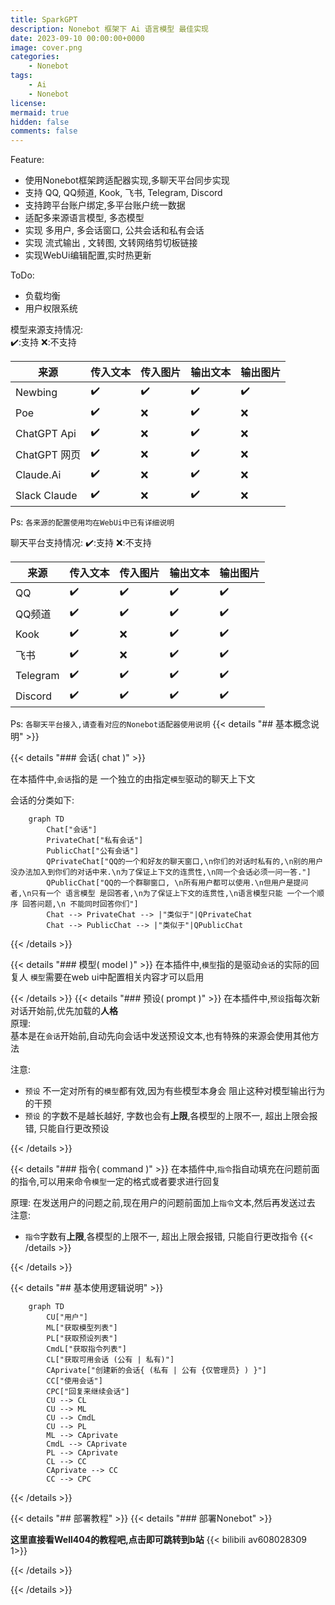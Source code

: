```yaml
---
title: SparkGPT
description: Nonebot 框架下 Ai 语言模型 最佳实现
date: 2023-09-10 00:00:00+0000
image: cover.png
categories:
    - Nonebot
tags:
    - Ai
    - Nonebot
license: 
mermaid: true
hidden: false
comments: false
---
```


Feature:  
- 使用Nonebot框架跨适配器实现,多聊天平台同步实现
- 支持 QQ, QQ频道, Kook, 飞书, Telegram, Discord
- 支持跨平台账户绑定,多平台账户统一数据
- 适配多来源语言模型, 多态模型
- 实现 多用户, 多会话窗口, 公共会话和私有会话
- 实现 流式输出 , 文转图, 文转网络剪切板链接 
- 实现WebUi编辑配置,实时热更新
  
ToDo:  
- 负载均衡
- 用户权限系统

模型来源支持情况:  
✔️:支持 ❌:不支持  

| 来源         | 传入文本 | 传入图片 | 输出文本 | 输出图片 |
| ------------ | -------- | -------- | -------- | -------- |
| Newbing      | ✔️        | ✔️        | ✔️        | ✔️        |
| Poe          | ✔️        | ❌        | ✔️        | ❌        |
| ChatGPT Api  | ✔️        | ❌        | ✔️        | ❌        |
| ChatGPT 网页 | ✔️        | ❌        | ✔️        | ❌        |
| Claude.Ai    | ✔️        | ❌        | ✔️        | ❌        |
| Slack Claude | ✔️        | ❌        | ✔️        | ❌        |
  
Ps: `各来源的配置使用均在WebUi中已有详细说明`

聊天平台支持情况:
✔️:支持 ❌:不支持  

| 来源     | 传入文本 | 传入图片 | 输出文本 | 输出图片 |
| -------- | -------- | -------- | -------- | -------- |
| QQ       | ✔️        | ✔️        | ✔️        | ✔️        |
| QQ频道   | ✔️        | ✔️        | ✔️        | ✔️        |
| Kook     | ✔️        | ❌        | ✔️        | ✔️        |
| 飞书     | ✔️        | ❌        | ✔️        | ✔️        |
| Telegram | ✔️        | ✔️        | ✔️        | ✔️        |
| Discord  | ✔️        | ✔️        | ✔️        | ✔️        |
  
Ps: `各聊天平台接入,请查看对应的Nonebot适配器使用说明`
{{< details "## 基本概念说明" >}}

{{< details "### 会话( chat )" >}}

在本插件中,`会话`指的是 一个独立的由指定`模型`驱动的聊天上下文  

会话的分类如下:  

```mermaid
    graph TD
        Chat["会话"]
        PrivateChat["私有会话"]
        PublicChat["公有会话"]
        QPrivateChat["QQ的一个和好友的聊天窗口,\n你们的对话时私有的,\n别的用户没办法加入到你们的对话中来.\n为了保证上下文的连贯性,\n同一个会话必须一问一答."]
        QPublicChat["QQ的一个群聊窗口, \n所有用户都可以使用.\n但用户是提问者,\n只有一个 语言模型 是回答者,\n为了保证上下文的连贯性,\n语言模型只能 一个一个顺序 回答问题,\n 不能同时回答你们"]
        Chat --> PrivateChat --> |"类似于"|QPrivateChat
        Chat --> PublicChat --> |"类似于"|QPublicChat
```
{{< /details >}}

<!-- 模型开始 -->

{{< details "### 模型( model )" >}}
在本插件中,`模型`指的是驱动`会话`的实际的回复人
`模型`需要在web ui中配置相关内容才可以启用

{{< /details >}}
{{< details "### 预设( prompt )" >}}
在本插件中,`预设`指每次新对话开始前,优先加载的**人格**  
原理:  
    基本是在`会话`开始前,自动先向会话中发送预设文本,也有特殊的来源会使用其他方法   

注意:
- `预设` 不一定对所有的`模型`都有效,因为有些模型本身会 阻止这种对模型输出行为的干预
- `预设` 的字数不是越长越好, 字数也会有**上限**,各模型的上限不一, 超出上限会报错, 只能自行更改预设

{{< /details >}}
<!-- 模型结束 -->
<!-- 指令开始 -->
{{< details "### 指令( command )" >}}
在本插件中,`指令`指自动填充在问题前面的指令,可以用来命令`模型`一定的格式或者要求进行回复

原理:
    在发送用户的问题之前,现在用户的问题前面加上`指令`文本,然后再发送过去
注意:
- `指令`字数有**上限**,各模型的上限不一, 超出上限会报错, 只能自行更改指令
{{< /details >}}
<!-- 指令结束 -->

{{< /details >}}


<!-- 基本使用逻辑开始 -->
{{< details "## 基本使用逻辑说明" >}}

```mermaid
    graph TD
        CU["用户"]
        ML["获取模型列表"]
        PL["获取预设列表"]
        CmdL["获取指令列表"]
        CL["获取可用会话 (公有 | 私有)"]
        CAprivate["创建新的会话{ (私有 | 公有 {仅管理员} ) }"]
        CC["使用会话"]
        CPC["回复来继续会话"]
        CU --> CL
        CU --> ML
        CU --> CmdL
        CU --> PL
        ML --> CAprivate
        CmdL --> CAprivate
        PL --> CAprivate
        CL --> CC
        CAprivate --> CC
        CC --> CPC
```

{{< /details >}}
<!-- 基本使用逻辑结束 -->


{{< details "## 部署教程" >}}
{{< details "### 部署Nonebot" >}}

**这里直接看Well404的教程吧,点击即可跳转到b站**
{{< bilibili av608028309 1>}}


{{< /details >}}

{{< /details >}}
